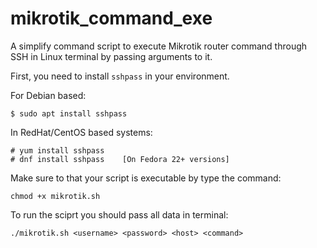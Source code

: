 # mikrotik_command_exe
A simplify command script to execute Mikrotik router command through SSH in Linux terminal by passing arguments to it.

First, you need to install ``sshpass`` in your environment.

For Debian based:
```
$ sudo apt install sshpass
```
In RedHat/CentOS based systems:
```
# yum install sshpass
# dnf install sshpass    [On Fedora 22+ versions]
```
Make sure to that your script is executable by type the command:
```
chmod +x mikrotik.sh
```
To run the sciprt you should pass all data in terminal:
```
./mikrotik.sh <username> <password> <host> <command> 
```

